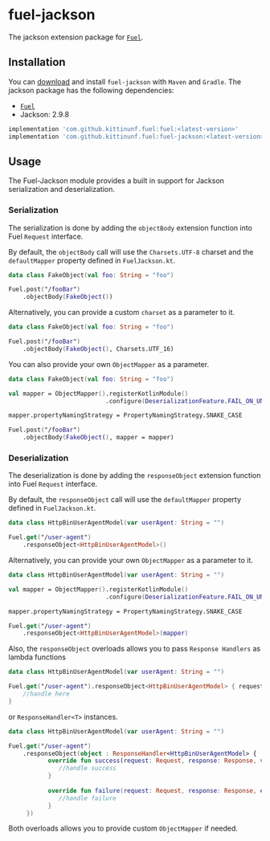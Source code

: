 # fuel-jackson

The jackson extension package for [`Fuel`](../README.md).

## Installation

You can [download](https://bintray.com/kittinunf/maven/Fuel-Android/_latestVersion) and install `fuel-jackson` with `Maven` and `Gradle`. The jackson package has the following dependencies:
* [`Fuel`](../fuel/README.md)
* Jackson: 2.9.8

```groovy
implementation 'com.github.kittinunf.fuel:fuel:<latest-version>'
implementation 'com.github.kittinunf.fuel:fuel-jackson:<latest-version>'
```

## Usage

The Fuel-Jackson module provides a built in support for Jackson serialization and deserialization.

### Serialization

The serialization is done by adding the `objectBody` extension function into Fuel `Request` interface.

By default, the `objectBody` call will use the `Charsets.UTF-8` charset and the `defaultMapper` property defined in `FuelJackson.kt`.

```kotlin
data class FakeObject(val foo: String = "foo")

Fuel.post("/fooBar")
    .objectBody(FakeObject())
```

Alternatively, you can provide a custom `charset` as a parameter to it.

```kotlin
data class FakeObject(val foo: String = "foo")

Fuel.post("/fooBar")
    .objectBody(FakeObject(), Charsets.UTF_16)
```

You can also provide your own `ObjectMapper` as a parameter.

```kotlin
data class FakeObject(val foo: String = "foo")

val mapper = ObjectMapper().registerKotlinModule()
                           .configure(DeserializationFeature.FAIL_ON_UNKNOWN_PROPERTIES, false)

mapper.propertyNamingStrategy = PropertyNamingStrategy.SNAKE_CASE

Fuel.post("/fooBar")
    .objectBody(FakeObject(), mapper = mapper)
```

### Deserialization

The deserialization is done by adding the `responseObject` extension function into Fuel `Request` interface.

By default, the `responseObject` call will use the `defaultMapper` property defined in `FuelJackson.kt`.

```kotlin
data class HttpBinUserAgentModel(var userAgent: String = "")

Fuel.get("/user-agent")
    .responseObject<HttpBinUserAgentModel>()
```

Alternatively, you can provide your own `ObjectMapper` as a parameter to it.

```kotlin
data class HttpBinUserAgentModel(var userAgent: String = "")

val mapper = ObjectMapper().registerKotlinModule()
                           .configure(DeserializationFeature.FAIL_ON_UNKNOWN_PROPERTIES, false)

mapper.propertyNamingStrategy = PropertyNamingStrategy.SNAKE_CASE

Fuel.get("/user-agent")
    .responseObject<HttpBinUserAgentModel>(mapper)
```

Also, the `responseObject` overloads allows you to pass `Response Handlers` as lambda functions

```kotlin
data class HttpBinUserAgentModel(var userAgent: String = "")

Fuel.get("/user-agent").responseObject<HttpBinUserAgentModel> { request, response, result ->
    //handle here
}
```

or `ResponseHandler<T>` instances.

```kotlin
data class HttpBinUserAgentModel(var userAgent: String = "")

Fuel.get("/user-agent")
    .responseObject(object : ResponseHandler<HttpBinUserAgentModel> {
           override fun success(request: Request, response: Response, value: HttpBinUserAgentModel) {
              //handle success
           }
    
           override fun failure(request: Request, response: Response, error: FuelError) {
              //handle failure
           }
     })
```

Both overloads allows you to provide custom `ObjectMapper` if needed.
